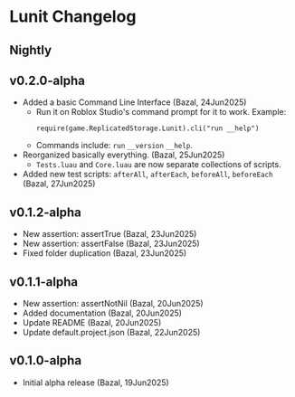 # Lunit Changelog
## Nightly

## v0.2.0-alpha
* Added a basic Command Line Interface (Bazal, 24Jun2025)
    * Run it on Roblox Studio's command prompt for it to work. Example:
        ```luau
        require(game.ReplicatedStorage.Lunit).cli("run __help")
        ```
    * Commands include: `run` `__version` `__help`.
* Reorganized basically everything. (Bazal, 25Jun2025)
    * `Tests.luau` and `Core.luau` are now separate collections of scripts.
* Added new test scripts: `afterAll`, `afterEach`, `beforeAll`, `beforeEach` (Bazal, 27Jun2025)

## v0.1.2-alpha
* New assertion: assertTrue (Bazal, 23Jun2025)
* New assertion: assertFalse (Bazal, 23Jun2025)
* Fixed folder duplication (Bazal, 23Jun2025)

## v0.1.1-alpha
* New assertion: assertNotNil (Bazal, 20Jun2025)
* Added documentation (Bazal, 20Jun2025)
* Update README (Bazal, 20Jun2025)
* Update default.project.json (Bazal, 22Jun2025)

## v0.1.0-alpha
* Initial alpha release (Bazal, 19Jun2025)
